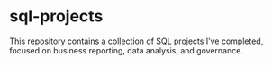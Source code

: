 # sql-projects
This repository contains a collection of SQL projects I’ve completed, focused on business reporting, data analysis, and governance.
